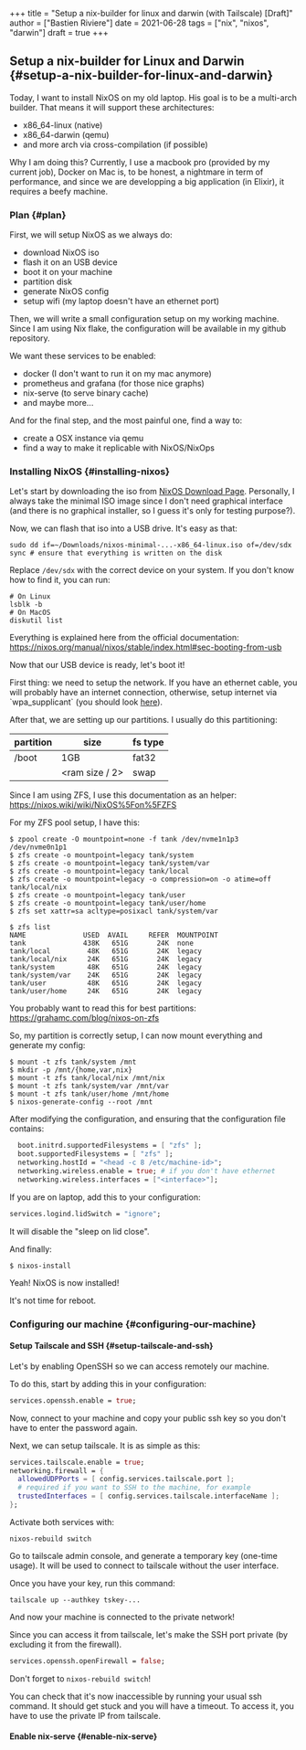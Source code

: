 +++
title = "Setup a nix-builder for linux and darwin (with Tailscale) [Draft]"
author = ["Bastien Riviere"]
date = 2021-06-28
tags = ["nix", "nixos", "darwin"]
draft = true
+++

## Setup a nix-builder for Linux and Darwin {#setup-a-nix-builder-for-linux-and-darwin}

Today, I want to install NixOS on my old laptop. His goal is to be a multi-arch builder. That means it will support these architectures:

- x86_64-linux (native)
- x86_64-darwin (qemu)
- and more arch via cross-compilation (if possible)

Why I am doing this? Currently, I use a macbook pro (provided by my current job), Docker on Mac is, to be honest,
a nightmare in term of performance, and since we are developping a big application (in Elixir), it requires a beefy machine.

### Plan {#plan}

First, we will setup NixOS as we always do:

- download NixOS iso
- flash it on an USB device
- boot it on your machine
- partition disk
- generate NixOS config
- setup wifi (my laptop doesn't have an ethernet port)

Then, we will write a small configuration setup on my working machine. Since I am using Nix flake, the configuration will be available
in my github repository.

We want these services to be enabled:

- docker (I don't want to run it on my mac anymore)
- prometheus and grafana (for those nice graphs)
- nix-serve (to serve binary cache)
- and maybe more...

And for the final step, and the most painful one, find a way to:

- create a OSX instance via qemu
- find a way to make it replicable with NixOS/NixOps

### Installing NixOS {#installing-nixos}

Let's start by downloading the iso from [NixOS Download Page](https://nixos.org/download.html). Personally, I always take the minimal ISO image since I don't need graphical
interface (and there is no graphical installer, so I guess it's only for testing purpose?).

Now, we can flash that iso into a USB drive. It's easy as that:

```shell
sudo dd if=~/Downloads/nixos-minimal-...-x86_64-linux.iso of=/dev/sdx
sync # ensure that everything is written on the disk
```

Replace `/dev/sdx` with the correct device on your system. If you don't know how to find it, you can run:

```shell
# On Linux
lsblk -b
# On MacOS
diskutil list
```

Everything is explained here from the official documentation: <https://nixos.org/manual/nixos/stable/index.html#sec-booting-from-usb>

Now that our USB device is ready, let's boot it!

First thing: we need to setup the network. If you have an ethernet cable, you will probably have an internet connection, otherwise, setup internet via \`wpa_supplicant\` (you should look [here](https://nixos.org/manual/nixos/stable/index.html#sec-installation-booting-networking)).

After that, we are setting up our partitions.
I usually do this partitioning:

| partition | size           | fs type |
| --------- | -------------- | ------- |
| /boot     | 1GB            | fat32   |
| <swap>    | <ram size / 2> | swap    |

Since I am using ZFS, I use this documentation as an helper: <https://nixos.wiki/wiki/NixOS%5Fon%5FZFS>

For my ZFS pool setup, I have this:

```shell
$ zpool create -O mountpoint=none -f tank /dev/nvme1n1p3 /dev/nvme0n1p1
$ zfs create -o mountpoint=legacy tank/system
$ zfs create -o mountpoint=legacy tank/system/var
$ zfs create -o mountpoint=legacy tank/local
$ zfs create -o mountpoint=legacy -o compression=on -o atime=off tank/local/nix
$ zfs create -o mountpoint=legacy tank/user
$ zfs create -o mountpoint=legacy tank/user/home
$ zfs set xattr=sa acltype=posixacl tank/system/var

$ zfs list
NAME              USED  AVAIL     REFER  MOUNTPOINT
tank              438K   651G       24K  none
tank/local         48K   651G       24K  legacy
tank/local/nix     24K   651G       24K  legacy
tank/system        48K   651G       24K  legacy
tank/system/var    24K   651G       24K  legacy
tank/user          48K   651G       24K  legacy
tank/user/home     24K   651G       24K  legacy
```

You probably want to read this for best partitions: <https://grahamc.com/blog/nixos-on-zfs>

So, my partition is correctly setup, I can now mount everything and generate my config:

```shell
$ mount -t zfs tank/system /mnt
$ mkdir -p /mnt/{home,var,nix}
$ mount -t zfs tank/local/nix /mnt/nix
$ mount -t zfs tank/system/var /mnt/var
$ mount -t zfs tank/user/home /mnt/home
$ nixos-generate-config --root /mnt
```

After modifying the configuration, and ensuring that the configuration file contains:

```nix
  boot.initrd.supportedFilesystems = [ "zfs" ];
  boot.supportedFilesystems = [ "zfs" ];
  networking.hostId = "<head -c 8 /etc/machine-id>";
  networking.wireless.enable = true; # if you don't have ethernet
  networking.wireless.interfaces = ["<interface>"];
```

If you are on laptop, add this to your configuration:

```nix
services.logind.lidSwitch = "ignore";
```

It will disable the "sleep on lid close".

And finally:

```shell
$ nixos-install
```

Yeah! NixOS is now installed!

It's not time for reboot.

### Configuring our machine {#configuring-our-machine}

#### Setup Tailscale and SSH {#setup-tailscale-and-ssh}

Let's by enabling OpenSSH so we can access remotely our machine.

To do this, start by adding this in your configuration:

```nix
services.openssh.enable = true;
```

Now, connect to your machine and copy your public ssh key so you don't have to enter the password again.

Next, we can setup tailscale. It is as simple as this:

```nix
services.tailscale.enable = true;
networking.firewall = {
  allowedUDPPorts = [ config.services.tailscale.port ];
  # required if you want to SSH to the machine, for example
  trustedInterfaces = [ config.services.tailscale.interfaceName ];
};
```

Activate both services with:

```shell
nixos-rebuild switch
```

Go to tailscale admin console, and generate a temporary key (one-time usage).
It will be used to connect to tailscale without the user interface.

Once you have your key, run this command:

```shell
tailscale up --authkey tskey-...
```

And now your machine is connected to the private network!

Since you can access it from tailscale, let's make the SSH port private (by excluding it from the firewall).

```nix
services.openssh.openFirewall = false;
```

Don't forget to `nixos-rebuild switch`!

You can check that it's now inaccessible by running your usual ssh command. It should get stuck and you will have a timeout.
To access it, you have to use the private IP from tailscale.

#### Enable nix-serve {#enable-nix-serve}
